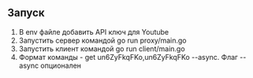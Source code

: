 ## Запуск

1) В env файле добавить API ключ для Youtube
2) Запустить сервер командой go run proxy/main.go
3) Запустить клиент командой go run client/main.go
4) Формат команды - get un6ZyFkqFKo,un6ZyFkqFKo --async. Флаг --async опционален